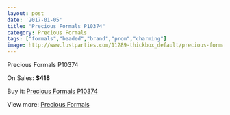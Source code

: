 ```yaml
---
layout: post
date: '2017-01-05'
title: "Precious Formals P10374"
category: Precious Formals
tags: ["formals","beaded","brand","prom","charming"]
image: http://www.lustparties.com/11289-thickbox_default/precious-formals-p10374.jpg
---
```

Precious Formals P10374

On Sales: **$418**
<a href="https://www.lustparties.com/en/precious-formals/4043-precious-formals-p10374.html"><amp-img layout="responsive" width="600" height="600" src="//www.lustparties.com/11289-thickbox_default/precious-formals-p10374.jpg" alt="Precious Formals P10374 0" /></a>
<a href="https://www.lustparties.com/en/precious-formals/4043-precious-formals-p10374.html"><amp-img layout="responsive" width="600" height="600" src="//www.lustparties.com/11290-thickbox_default/precious-formals-p10374.jpg" alt="Precious Formals P10374 1" /></a>

Buy it: [Precious Formals P10374](https://www.lustparties.com/en/precious-formals/4043-precious-formals-p10374.html "Precious Formals P10374")

View more: [Precious Formals](https://www.lustparties.com/en/18-precious-formals "Precious Formals")